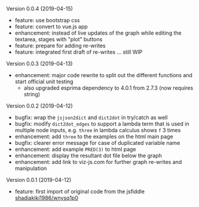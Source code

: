 Version 0.0.4 (2019-04-15)

* feature: use bootstrap css
* feature: convert to vue.js app
* enhancement: instead of live updates of the graph while editing the textarea, stages with "plot" buttons
* feature: prepare for adding re-writes
* feature: integrated first draft of re-writes ... still WIP

Version 0.0.3 (2019-04-13)

* enhancement: major code rewrite to split out the different functions and start official unit testing
    * also upgraded esprima dependency to 4.0.1 from 2.7.3 (now requires string)


Version 0.0.2 (2019-04-12)

* bugfix: wrap the `jsjson2dict` and `dict2dot` in try/catch as well
* bugfix: modify `dict2dot_edges` to support a lambda term that is used in multiple node inputs, e.g. `three` in lambda calculus shows `f` 3 times
* enhancement: add `three` to the examples on the html main page
* bugfix: clearer error message for case of duplicated variable name
* enhancement: add example `PRED(3)` to html page
* enhancement: display the resultant dot file below the graph
* enhancement: add link to viz-js.com for further graph re-writes and manipulation


Version 0.0.1 (2019-04-12)

* feature: first import of original code from the jsfiddle [shadiakiki1986/wnysq1p0](https://jsfiddle.net/shadiakiki1986/wnysq1p0/)
